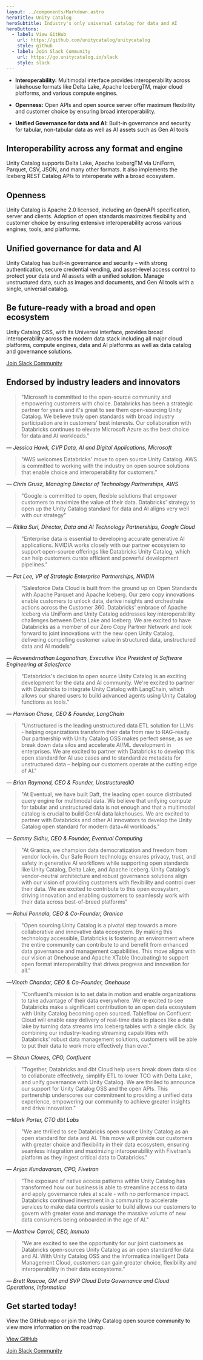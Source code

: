 ```yaml
---
layout: ../components/Markdown.astro
heroTitle: Unity Catalog
heroSubtitle: Industry's only universal catalog for data and AI
heroButtons:
  - label: View GitHub
    url: https://github.com/unitycatalog/unitycatalog
    style: github
  - label: Join Slack Community
    url: https://go.unitycatalog.io/slack
    style: slack
---
```


- **Interoperability:** Multimodal interface provides interoperability across lakehouse formats like Delta Lake, Apache IcebergTM, major cloud platforms, and various compute engines.

- **Openness:** Open APIs and open source server offer maximum flexibility and customer choice by ensuring broad interoperability.

- **Unified Governance for data and AI:** Built-in governance and security for tabular, non-tabular data as well as AI assets such as Gen AI tools

<div id="features"></div>

## Interoperability across any format and engine

Unity Catalog supports Delta Lake, Apache IcebergTM via UniForm, Parquet, CSV, JSON, and many other formats. It also implements the Iceberg REST Catalog APIs to interoperate with a broad ecosystem.

## Openness

Unity Catalog is Apache 2.0 licensed, including an OpenAPI specification, server and clients. Adoption of open standards maximizes flexibility and customer choice by ensuring extensive interoperability across various engines, tools, and platforms.

## Unified governance for data and AI

Unity Catalog has built-in governance and security – with strong authentication, secure credential vending, and asset-level access control to protect your data and AI assets with a unified solution. Manage unstructured data, such as images and documents, and Gen AI tools with a single, universal catalog.

<div id="partner-ecosystem"></div>

## Be future-ready with a broad and open ecosystem

Unity Catalog OSS, with its Universal interface, provides broad interoperability across the modern data stack including all major cloud platforms, compute engines, data and AI platforms as well as data catalog and governance solutions.

[Join Slack Community](https://go.unitycatalog.io/slack)

## Endorsed by industry leaders and innovators

> "Microsoft is committed to the open-source community and empowering customers with choice. Databricks has been a strategic partner for years and it's great to see them open-sourcing Unity Catalog. We believe truly open standards with broad industry participation are in customers' best interests. Our collaboration with Databricks continues to elevate Microsoft Azure as the best choice for data and AI workloads."

<cite>— Jessica Hawk, CVP Data, AI and Digital Applications, Microsoft</cite>

> "AWS welcomes Databricks' move to open source Unity Catalog. AWS is committed to working with the industry on open source solutions that enable choice and interoperability for customers."

<cite>— Chris Grusz, Managing Director of Technology Partnerships, AWS</cite>

> "Google is committed to open, flexible solutions that empower customers to maximize the value of their data. Databricks' strategy to open up the Unity Catalog standard for data and AI aligns very well with our strategy"

<cite>— Ritika Suri, Director, Data and AI Technology Partnerships, Google Cloud</cite>

> "Enterprise data is essential to developing accurate generative AI applications. NVIDIA works closely with our partner ecosystem to support open-source offerings like Databricks Unity Catalog, which can help customers curate efficient and powerful development pipelines."

<cite>— Pat Lee, VP of Strategic Enterprise Partnerships, NVIDIA</cite>

> "Salesforce Data Cloud is built from the ground up on Open Standards with Apache Parquet and Apache Iceberg. Our zero copy innovations enable customers to unlock data, derive insights and orchestrate actions across the Customer 360. Databricks' embrace of Apache Iceberg via UniForm and Unity Catalog addresses key interoperability challenges between Delta Lake and Iceberg. We are excited to have Databricks as a member of our Zero Copy Partner Network and look forward to joint innovations with the new open Unity Catalog, delivering compelling customer value in structured data, unstructured data and AI models"

<cite>— Raveendrnathan Loganathan, Executive Vice President of Software Engineering at Salesforce</cite>

> "Databricks's decision to open source Unity Catalog is an exciting development for the data and AI community. We're excited to partner with Databricks to integrate Unity Catalog with LangChain, which allows our shared users to build advanced agents using Unity Catalog functions as tools."

<cite>— Harrison Chase, CEO & Founder, LangChain</cite>

> "Unstructured is the leading unstructured data ETL solution for LLMs - helping organizations transform their data from raw to RAG-ready. Our partnership with Unity Catalog OSS makes perfect sense, as we break down data silos and accelerate AI/ML development in enterprises. We are excited to partner with Databricks to develop this open standard for AI use cases and to standardize metadata for unstructured data – helping our customers operate at the cutting edge of AI."

<cite>— Brian Raymond, CEO & Founder, UnstructuredIO</cite>

> "At Eventual, we have built Daft, the leading open source distributed query engine for multimodal data. We believe that unifying compute for tabular and unstructured data is not enough and that a multimodal catalog is crucial to build GenAI data lakehouses. We are excited to partner with Databricks and other AI innovators to develop the Unity Catalog open standard for modern data+AI workloads."

<cite>— Sammy Sidhu, CEO & Founder, Eventual Computing</cite>

> "At Granica, we champion data democratization and freedom from vendor lock-in. Our Safe Room technology ensures privacy, trust, and safety in generative AI workflows while supporting open standards like Unity Catalog, Delta Lake, and Apache Iceberg. Unity Catalog's vendor-neutral architecture and robust governance solutions align with our vision of providing customers with flexibility and control over their data. We are excited to contribute to this open ecosystem, driving innovation and enabling customers to seamlessly work with their data across best-of-breed platforms"

<cite>— Rahul Ponnala, CEO & Co-Founder, Granica</cite>

> "Open sourcing Unity Catalog is a pivotal step towards a more collaborative and innovative data ecosystem. By making this technology accessible, Databricks is fostering an environment where the entire community can contribute to and benefit from enhanced data governance and management capabilities. This move aligns with our vision at Onehouse and Apache XTable (Incubating) to support open format interoperability that drives progress and innovation for all."

<cite>—Vinoth Chandar, CEO & Co-Founder, Onehouse</cite>

> "Confluent's mission is to set data in motion and enable organizations to take advantage of their data everywhere. We're excited to see Databricks make a significant contribution to an open data ecosystem with Unity Catalog becoming open sourced. Tableflow on Confluent Cloud will enable easy delivery of real-time data to places like a data lake by turning data streams into Iceberg tables with a single click. By combining our industry-leading streaming capabilities with Databricks' robust data management solutions, customers will be able to put their data to work more effectively than ever."

<cite>— Shaun Clowes, CPO, Confluent</cite>

> "Together, Databricks and dbt Cloud help users break down data silos to collaborate effectively, simplify ETL to lower TCO with Delta Lake, and unify governance with Unity Catalog. We are thrilled to announce our support for Unity Catalog OSS and the open APIs. This partnership underscores our commitment to providing a unified data experience, empowering our community to achieve greater insights and drive innovation."

<cite>—Mark Porter, CTO dbt Labs</cite>

> "We are thrilled to see Databricks open source Unity Catalog as an open standard for data and AI. This move will provide our customers with greater choice and flexibility in their data ecosystem, ensuring seamless integration and maximizing interoperability with Fivetran's platform as they ingest critical data to Databricks."

<cite>— Anjan Kundavaram, CPO, Fivetran</cite>

> "The exposure of native access patterns within Unity Catalog has transformed how our business is able to streamline access to data and apply governance rules at scale - with no performance impact. Databricks continued investment in a community to accelerate services to make data controls easier to build allows our customers to govern with greater ease and manage the massive volume of new data consumers being onboarded in the age of AI."

<cite>— Matthew Carroll, CEO, Immuta</cite>

> "We are excited to see the opportunity for our joint customers as Databricks open-sources Unity Catalog as an open standard for data and AI. With Unity Catalog OSS and the Informatica intelligent Data Management Cloud, customers can gain greater choice, flexibility and interoperability in their data ecosystems."

<cite>— Brett Roscoe, GM and SVP Cloud Data Governance and Cloud Operations, Informatica</cite>

## Get started today!

View the GitHub repo or join the Unity Catalog open source community to view more information on the roadmap.

[View GitHub](https://github.com/unitycatalog/unitycatalog)

[Join Slack Community](https://go.unitycatalog.io/slack)
